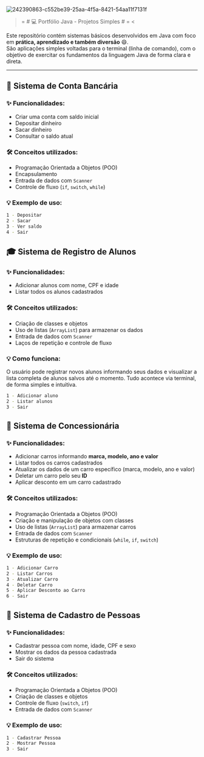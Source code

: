 ![242390863-c552be39-25aa-4f5a-8421-54aa11f7131f](https://github.com/user-attachments/assets/792f9a83-c010-40b4-b48b-61bfaa7b2bfa)

> = # 💻 Portfólio Java - Projetos Simples # = <


Este repositório contém sistemas básicos desenvolvidos em Java com foco em **prática, aprendizado e também diversão** 😄.  
São aplicações simples voltadas para o terminal (linha de comando), com o objetivo de exercitar os fundamentos da linguagem Java de forma clara e direta.

---

## 🏦 Sistema de Conta Bancária

### ✨ Funcionalidades:
- Criar uma conta com saldo inicial
- Depositar dinheiro
- Sacar dinheiro
- Consultar o saldo atual

### 🛠️ Conceitos utilizados:
- Programação Orientada a Objetos (POO)
- Encapsulamento
- Entrada de dados com `Scanner`
- Controle de fluxo (`if`, `switch`, `while`)

### 💡 Exemplo de uso:
```bash
1 - Depositar
2 - Sacar
3 - Ver saldo
4 - Sair
```
## 🎓 Sistema de Registro de Alunos

### ✨ Funcionalidades:
- Adicionar alunos com nome, CPF e idade
- Listar todos os alunos cadastrados

### 🛠️ Conceitos utilizados:
- Criação de classes e objetos
- Uso de listas (`ArrayList`) para armazenar os dados
- Entrada de dados com `Scanner`
- Laços de repetição e controle de fluxo

### 💡 Como funciona:
O usuário pode registrar novos alunos informando seus dados e visualizar a lista completa de alunos salvos até o momento. Tudo acontece via terminal, de forma simples e intuitiva.

```bash
1 - Adicionar aluno
2 - Listar alunos
3 - Sair
```

## 🚗 Sistema de Concessionária

### ✨ Funcionalidades:
- Adicionar carros informando **marca, modelo, ano e valor**
- Listar todos os carros cadastrados
- Atualizar os dados de um carro específico (marca, modelo, ano e valor)
- Deletar um carro pelo seu **ID**
- Aplicar desconto em um carro cadastrado

### 🛠️ Conceitos utilizados:
- Programação Orientada a Objetos (POO)
- Criação e manipulação de objetos com classes
- Uso de listas (`ArrayList`) para armazenar carros
- Entrada de dados com `Scanner`
- Estruturas de repetição e condicionais (`while`, `if`, `switch`)

### 💡 Exemplo de uso:
```bash
1 - Adicionar Carro
2 - Listar Carros
3 - Atualizar Carro
4 - Deletar Carro
5 - Aplicar Desconto ao Carro
6 - Sair
```

## 👥 Sistema de Cadastro de Pessoas

### ✨ Funcionalidades:

- Cadastrar pessoa com nome, idade, CPF e sexo
- Mostrar os dados da pessoa cadastrada
- Sair do sistema

### 🛠️ Conceitos utilizados:

- Programação Orientada a Objetos (POO)
- Criação de classes e objetos
- Controle de fluxo (`switch`, `if`)
- Entrada de dados com `Scanner`

### 💡 Exemplo de uso:
```bash
1 - Cadastrar Pessoa
2 - Mostrar Pessoa
3 - Sair
```
